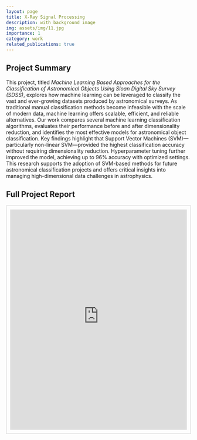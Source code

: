 ```yaml
---
layout: page
title: X-Ray Signal Processing
description: with background image
img: assets/img/11.jpg
importance: 1
category: work
related_publications: true
---
```


<!-- ✍️ Project Summary Section -->
<div class="mt-4 mb-5">
  <h2>Project Summary</h2>
  <p>
    This project, titled <em>Machine Learning Based Approaches for the Classification of Astronomical Objects Using Sloan Digital Sky Survey (SDSS)</em>, explores how machine learning can be leveraged to classify the vast and ever-growing datasets produced by astronomical surveys. As traditional manual classification methods become infeasible with the scale of modern data, machine learning offers scalable, efficient, and reliable alternatives. Our work compares several machine learning classification algorithms, evaluates their performance before and after dimensionality reduction, and identifies the most effective models for astronomical object classification. Key findings highlight that Support Vector Machines (SVM)—particularly non-linear SVM—provided the highest classification accuracy without requiring dimensionality reduction. Hyperparameter tuning further improved the model, achieving up to 96% accuracy with optimized settings. This research supports the adoption of SVM-based methods for future astronomical classification projects and offers critical insights into managing high-dimensional data challenges in astrophysics.
  </p>
</div>

<!-- 📄 Scrollable Embedded PDF Section -->
<div class="mt-5 mb-5">
  <h2>Full Project Report</h2>
  <div style="height: 600px; overflow: auto; border: 1px solid #ccc; padding: 10px;">
    <embed src="https://davidbmacias10.github.io/assets/pdf/report.pdf" width="100%" height="100%" type="application/pdf">
    <p>If the PDF does not load, <a href="https://davidbmacias10.github.io/assets/pdf/report.pdf" target="_blank">click here to view or download it.</a></p>
  </div>
</div>
